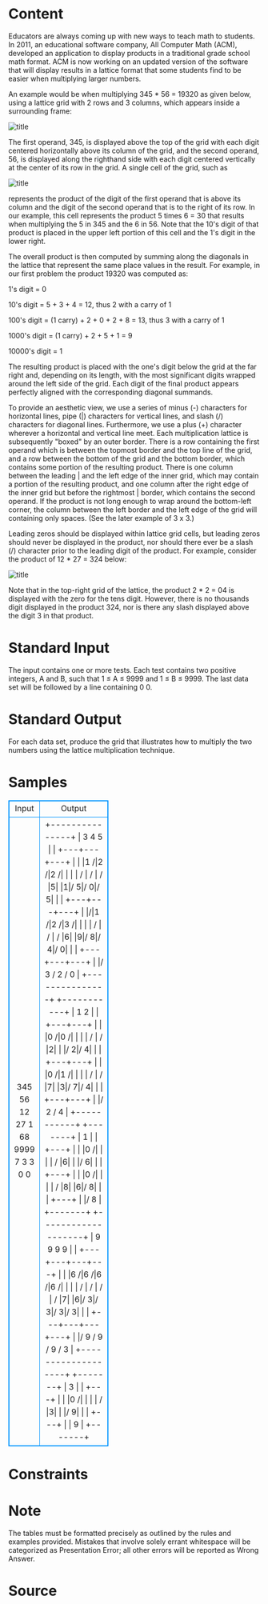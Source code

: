
# Content

Educators are always coming up with new ways to teach math to students. In 2011, an educational software company, All Computer Math (ACM), developed an application to display products in a traditional grade school math format. ACM is now working on an updated version of the software that will display results in a lattice format that some students find to be easier when multiplying larger numbers.

An example would be when multiplying 345 * 56 = 19320 as given below, using a lattice grid with 2 rows and 3 columns, which appears inside a surrounding frame:

![title](/source/lutece/more-multiplication/img/aHR0cHM6Ly9hY20udWVzdGMuZWR1LmNuL21lZGlhL2ltYWdlL3Byb2JsZW0vMTA3Ni8yMDE1MDQxODIzMDc0MjYzNjEyLmpwZw==.jpg)

The first operand, 345, is displayed above the top of the grid with each digit centered horizontally above its column of the grid, and the second operand, 56, is displayed along the righthand side with each digit centered vertically at the center of its row in the grid. A single cell of the grid, such as

![title](/source/lutece/more-multiplication/img/aHR0cHM6Ly9hY20udWVzdGMuZWR1LmNuL21lZGlhL2ltYWdlL3Byb2JsZW0vMTA3Ni8yMDE1MDQxODIzMTYzMzc0NzE1LmpwZw==.jpg)

represents the product of the digit of the first operand that is above its column and the digit of the second operand that is to the right of its row. In our example, this cell represents the product 5 times 6 = 30 that results when multiplying the 5 in 345 and the 6 in 56. Note that the 10's digit of that product is placed in the upper left portion of this cell and the 1's digit in the lower right. 

The overall product is then computed by summing along the diagonals in the lattice that represent the same place values in the result. For example, in our first problem the product 19320 was computed as:

1's digit	= 0

10's digit	= 5 + 3 + 4 = 12, thus 2 with a carry of 1

100's digit	= (1 carry) + 2 + 0 + 2 + 8 = 13, thus 3 with a carry of 1

1000's digit	= (1 carry) + 2 + 5 + 1 = 9

10000's digit	= 1

The resulting product is placed with the one's digit below the grid at the far right and, depending on its length, with the most significant digits wrapped around the left side of the grid. Each digit of the final product appears perfectly aligned with the corresponding diagonal summands.

To provide an aesthetic view, we use a series of minus (-) characters for horizontal lines, pipe (|) characters for vertical lines, and slash (/) characters for diagonal lines. Furthermore, we use a plus (+) character wherever a horizontal and vertical line meet. Each multiplication lattice is subsequently "boxed" by an outer border. There is a row containing the first operand which is between the topmost border and the top line of the grid, and a row between the bottom of the grid and the bottom border, which contains some portion of the resulting product. There is one column between the leading | and the left edge of the inner grid, which may contain a portion of the resulting product, and one column after the right edge of the inner grid but before the rightmost | border, which contains the second operand. If the product is not long enough to wrap around the bottom-left corner, the column between the left border and the left edge of the grid will containing only spaces. (See the later example of 3 x 3.)

Leading zeros should be displayed within lattice grid cells, but leading zeros should never be displayed in the product, nor should there ever be a slash (/) character prior to the leading digit of the product. For example, consider the product of 12 * 27 = 324 below:

![title](/source/lutece/more-multiplication/img/aHR0cHM6Ly9hY20udWVzdGMuZWR1LmNuL21lZGlhL2ltYWdlL3Byb2JsZW0vMTA3Ni8yMDE1MDQxODIzMTU1OTA4MjE0LmpwZw==.jpg)

Note that in the top-right grid of the lattice, the product 2 * 2 = 04 is displayed with the zero for the tens digit. However, there is no thousands digit displayed in the product 324, nor is there any slash displayed above the digit 3 in that product.

# Standard Input

The input contains one or more tests. Each test contains two positive integers, A and B, such that 1 ≤ A ≤ 9999 and 1 ≤ B ≤ 9999. The last data set will be followed by a line containing 0 0.

# Standard Output

For each data set, produce the grid that illustrates how to multiply the two numbers using the lattice multiplication technique.

# Samples

<style>
        table,table tr th, table tr td { border:1px solid #0094ff; }
        table { width: 200px; min-height: 25px; line-height: 25px; text-align: center; border-collapse: collapse;}   
    </style>
<table>
	<tr>
		<td>Input</td>
		<td>Output</td>
	</tr>
<tr><td>345 56
12 27
1 68
9999 7
3 3
0 0</td><td>+---------------+
|   3   4   5   |
| +---+---+---+ |
| |1 /|2 /|2 /| |
| | / | / | / |5|
|1|/ 5|/ 0|/ 5| |
| +---+---+---+ |
|/|1 /|2 /|3 /| |
| | / | / | / |6|
|9|/ 8|/ 4|/ 0| |
| +---+---+---+ |
|/ 3 / 2 / 0    |
+---------------+
+-----------+
|   1   2   |
| +---+---+ |
| |0 /|0 /| |
| | / | / |2|
| |/ 2|/ 4| |
| +---+---+ |
| |0 /|1 /| |
| | / | / |7|
|3|/ 7|/ 4| |
| +---+---+ |
|/ 2 / 4    |
+-----------+
+-------+
|   1   |
| +---+ |
| |0 /| |
| | / |6|
| |/ 6| |
| +---+ |
| |0 /| |
| | / |8|
|6|/ 8| |
| +---+ |
|/ 8    |
+-------+
+-------------------+
|   9   9   9   9   |
| +---+---+---+---+ |
| |6 /|6 /|6 /|6 /| |
| | / | / | / | / |7|
|6|/ 3|/ 3|/ 3|/ 3| |
| +---+---+---+---+ |
|/ 9 / 9 / 9 / 3    |
+-------------------+
+-------+
|   3   |
| +---+ |
| |0 /| |
| | / |3|
| |/ 9| |
| +---+ |
|  9    |
+-------+</td></tr></table>


# Constraints



# Note

The tables must be formatted precisely as outlined by the rules and examples provided. Mistakes that involve solely errant whitespace will be categorized as Presentation Error; all other errors will be reported as Wrong Answer.

# Source


